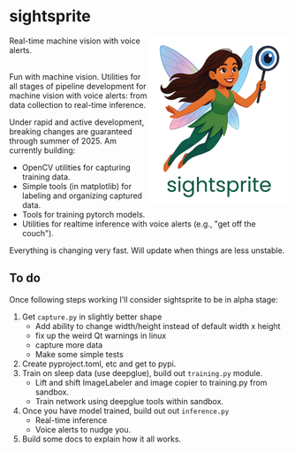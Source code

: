 # sightsprite 
<img src="https://raw.githubusercontent.com/EricThomson/sightsprite/main/src/sightsprite/assets/sightsprite_logo.jpg" alt="sightsprite logo" align="right" width="250">
Real-time machine vision with voice alerts.<br/><br/> 

Fun with machine vision. Utilities for all stages of pipeline development for machine vision with voice alerts: from data collection to real-time inference.

Under rapid and active development, breaking changes are guaranteed through summer of 2025. Am currently building:
- OpenCV utilities for capturing training data. 
- Simple tools (in matplotlib) for labeling and organizing captured data.
- Tools for training pytorch models.
- Utilities for realtime inference with voice alerts (e.g., "get off the couch").

Everything is changing very fast. Will update when things are less unstable. 

## To do
Once following steps working I'll consider sightsprite to be in alpha stage:
1. Get `capture.py` in slightly better shape
   - Add ability to change width/height instead of default width x height 
   - fix up the weird Qt warnings in linux
   - capture more data 
   - Make some simple tests 
2. Create pyproject.toml, etc and get to pypi.
3. Train on sleep data (use deepglue), build out `training.py` module. 
   - Lift and shift ImageLabeler and image copier to training.py from sandbox.
   - Train network using deepglue tools within sandbox.  
4. Once you have model trained, build out out `inference.py` 
   -  Real-time inference
   -  Voice alerts to nudge you.
5. Build some docs to explain how it all works. 
   
